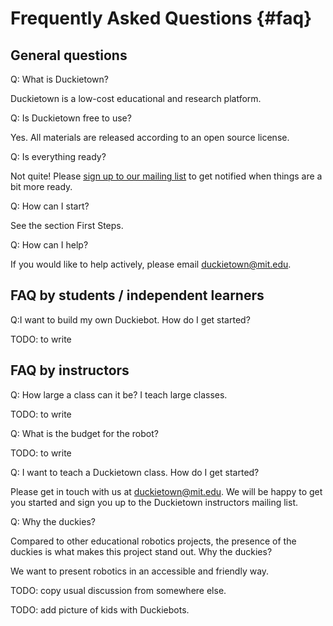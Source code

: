 # Frequently Asked Questions {#faq}

## General questions

Q: What is Duckietown?

Duckietown is a low-cost educational and research platform.

Q: Is Duckietown free to use?

Yes. All materials are released according to an open source license.

Q: Is everything ready?

Not quite! Please [sign up to our mailing list][form] to get notified when
things are a bit more ready.

[form]:  http://goo.gl/forms/OxZu85WGi7

Q: How can I start?

See the section First Steps.

Q: How can I help?

If you would like to help actively, please email [duckietown@mit.edu](mailto:duckietown@mit.edu).


## FAQ by students / independent learners

Q:I want to build my own Duckiebot. How do I get started?

TODO: to write

## FAQ by instructors

Q: How large a class can it be? I teach large classes.

TODO: to write

Q: What is the budget for the robot?

TODO: to write

Q: I want to teach a Duckietown class. How do I get started?

Please get in touch with us at [duckietown@mit.edu](mailto:duckietown@mit.edu). We will be
happy to get you started and sign you up to the Duckietown instructors mailing list.

<!--
## FAQ by researchers

TODO: to write -->

Q: Why the duckies?

Compared to other educational robotics projects, the presence of the duckies is what makes this project stand out. Why the duckies?

We want to present robotics in an accessible and friendly way.

TODO: copy usual discussion from somewhere else.

TODO: add picture of kids with Duckiebots.
